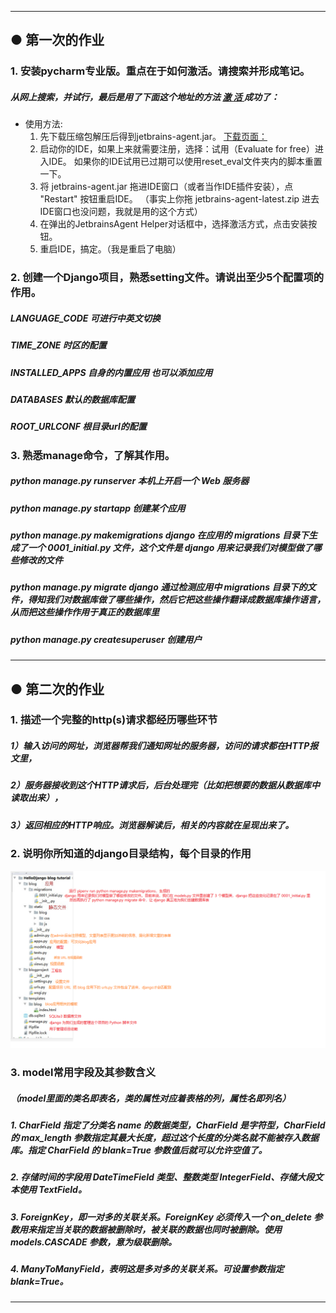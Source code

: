 
---
## ● 第一次的作业

### 1. 安装pycharm专业版。重点在于如何激活。请搜索并形成笔记。
##### 从网上搜索，并试行，最后是用了下面这个地址的方法 [激 活 ](https://zhile.io/2018/08/17/jetbrains-license-server-crack.html)成功了：

- 使用方法:
  1. 先下载压缩包解压后得到jetbrains-agent.jar。
   [下载页面：](https://zhile.io/2018/08/17/jetbrains-license-server-crack.html)
  2. 启动你的IDE，如果上来就需要注册，选择：试用（Evaluate for free）进入IDE。
   如果你的IDE试用已过期可以使用reset_eval文件夹内的脚本重置一下。
  3. 将 jetbrains-agent.jar 拖进IDE窗口（或者当作IDE插件安装），点 "Restart" 按钮重启IDE。
  （事实上你拖 jetbrains-agent-latest.zip 进去IDE窗口也没问题，我就是用的这个方式）
  4. 在弹出的JetbrainsAgent Helper对话框中，选择激活方式，点击安装按钮。
  5. 重启IDE，搞定。（我是重启了电脑）

### 2. 创建一个Django项目，熟悉setting文件。请说出至少5个配置项的作用。
##### LANGUAGE_CODE  可进行中英文切换
##### TIME_ZONE  时区的配置
##### INSTALLED_APPS  自身的内置应用 也可以添加应用
##### DATABASES  默认的数据库配置
##### ROOT_URLCONF   根目录url的配置

### 3. 熟悉manage命令，了解其作用。
#####	python manage.py runserver        本机上开启一个 Web 服务器
#####	python manage.py startapp             创建某个应用
#####	python manage.py makemigrations        django 在应用的 migrations 目录下生成了一个 0001_initial.py 文件，这个文件是 django 用来记录我们对模型做了哪些修改的文件
#####	python manage.py migrate              django 通过检测应用中 migrations 目录下的文件，得知我们对数据库做了哪些操作，然后它把这些操作翻译成数据库操作语言，从而把这些操作作用于真正的数据库里
#####	python manage.py createsuperuser       创建用户

---
## ● 第二次的作业

### 1. 描述一个完整的http(s)请求都经历哪些环节
##### 1）输入访问的网址，浏览器帮我们通知网址的服务器，访问的请求都在HTTP报文里，
##### 2）服务器接收到这个HTTP请求后，后台处理完（比如把想要的数据从数据库中读取出来），
##### 3）返回相应的HTTP响应。浏览器解读后，相关的内容就在呈现出来了。
	
### 2. 说明你所知道的django目录结构，每个目录的作用
![django目录说明](IMG/django目录.png)

### 3. model常用字段及其参数含义
##### （model里面的类名即表名，类的属性对应着表格的列，属性名即列名）
##### 1. CharField 指定了分类名 name 的数据类型，CharField 是字符型，CharField 的 max_length 参数指定其最大长度，超过这个长度的分类名就不能被存入数据库。指定 CharField 的 blank=True 参数值后就可以允许空值了。
##### 2. 存储时间的字段用 DateTimeField 类型、整数类型 IntegerField、存储大段文本使用 TextField。
##### 3. ForeignKey，即一对多的关联关系。ForeignKey 必须传入一个 on_delete 参数用来指定当关联的数据被删除时，被关联的数据也同时被删除。使用 models.CASCADE 参数，意为级联删除。
##### 4. ManyToManyField，表明这是多对多的关联关系。可设置参数指定 blank=True。

---












